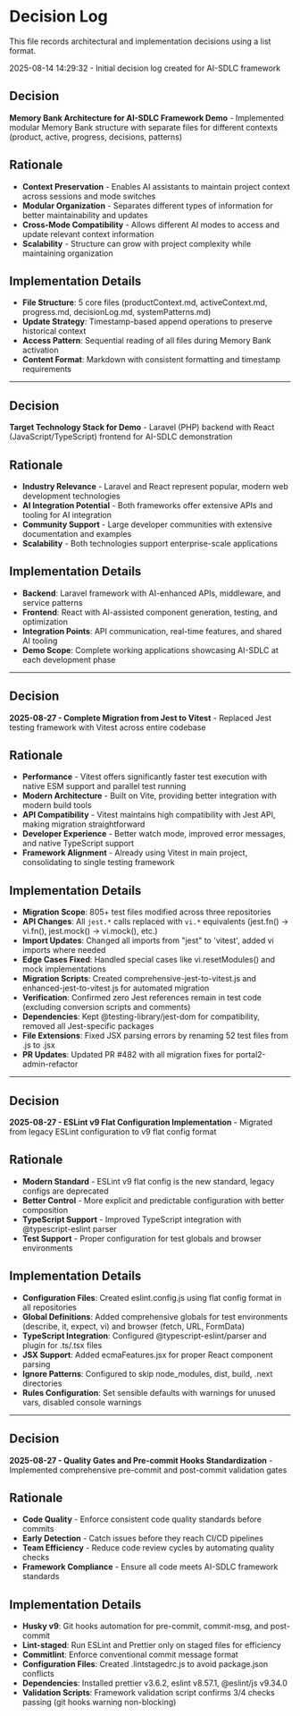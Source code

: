 # Decision Log

This file records architectural and implementation decisions using a list format.

2025-08-14 14:29:32 - Initial decision log created for AI-SDLC framework

## Decision

**Memory Bank Architecture for AI-SDLC Framework Demo** - Implemented modular Memory Bank structure with separate files for different contexts (product, active, progress, decisions, patterns)

## Rationale

- **Context Preservation** - Enables AI assistants to maintain project context across sessions and mode switches
- **Modular Organization** - Separates different types of information for better maintainability and updates
- **Cross-Mode Compatibility** - Allows different AI modes to access and update relevant context information
- **Scalability** - Structure can grow with project complexity while maintaining organization

## Implementation Details

- **File Structure**: 5 core files (productContext.md, activeContext.md, progress.md, decisionLog.md, systemPatterns.md)
- **Update Strategy**: Timestamp-based append operations to preserve historical context
- **Access Pattern**: Sequential reading of all files during Memory Bank activation
- **Content Format**: Markdown with consistent formatting and timestamp requirements

---

## Decision

**Target Technology Stack for Demo** - Laravel (PHP) backend with React (JavaScript/TypeScript) frontend for AI-SDLC demonstration

## Rationale

- **Industry Relevance** - Laravel and React represent popular, modern web development technologies
- **AI Integration Potential** - Both frameworks offer extensive APIs and tooling for AI integration
- **Community Support** - Large developer communities with extensive documentation and examples
- **Scalability** - Both technologies support enterprise-scale applications

## Implementation Details

- **Backend**: Laravel framework with AI-enhanced APIs, middleware, and service patterns
- **Frontend**: React with AI-assisted component generation, testing, and optimization
- **Integration Points**: API communication, real-time features, and shared AI tooling
- **Demo Scope**: Complete working applications showcasing AI-SDLC at each development phase

---

## Decision

**2025-08-27 - Complete Migration from Jest to Vitest** - Replaced Jest testing framework with Vitest across entire codebase

## Rationale

- **Performance** - Vitest offers significantly faster test execution with native ESM support and parallel test running
- **Modern Architecture** - Built on Vite, providing better integration with modern build tools
- **API Compatibility** - Vitest maintains high compatibility with Jest API, making migration straightforward
- **Developer Experience** - Better watch mode, improved error messages, and native TypeScript support
- **Framework Alignment** - Already using Vitest in main project, consolidating to single testing framework

## Implementation Details

- **Migration Scope**: 805+ test files modified across three repositories
- **API Changes**: All `jest.*` calls replaced with `vi.*` equivalents (jest.fn() → vi.fn(), jest.mock() → vi.mock(), etc.)
- **Import Updates**: Changed all imports from "jest" to 'vitest', added vi imports where needed
- **Edge Cases Fixed**: Handled special cases like vi.resetModules() and mock implementations
- **Migration Scripts**: Created comprehensive-jest-to-vitest.js and enhanced-jest-to-vitest.js for automated migration
- **Verification**: Confirmed zero Jest references remain in test code (excluding conversion scripts and comments)
- **Dependencies**: Kept @testing-library/jest-dom for compatibility, removed all Jest-specific packages
- **File Extensions**: Fixed JSX parsing errors by renaming 52 test files from .js to .jsx
- **PR Updates**: Updated PR #482 with all migration fixes for portal2-admin-refactor

---

## Decision

**2025-08-27 - ESLint v9 Flat Configuration Implementation** - Migrated from legacy ESLint configuration to v9 flat config format

## Rationale

- **Modern Standard** - ESLint v9 flat config is the new standard, legacy configs are deprecated
- **Better Control** - More explicit and predictable configuration with better composition
- **TypeScript Support** - Improved TypeScript integration with @typescript-eslint parser
- **Test Support** - Proper configuration for test globals and browser environments

## Implementation Details

- **Configuration Files**: Created eslint.config.js using flat config format in all repositories
- **Global Definitions**: Added comprehensive globals for test environments (describe, it, expect, vi) and browser (fetch, URL, FormData)
- **TypeScript Integration**: Configured @typescript-eslint/parser and plugin for .ts/.tsx files
- **JSX Support**: Added ecmaFeatures.jsx for proper React component parsing
- **Ignore Patterns**: Configured to skip node_modules, dist, build, .next directories
- **Rules Configuration**: Set sensible defaults with warnings for unused vars, disabled console warnings

---

## Decision

**2025-08-27 - Quality Gates and Pre-commit Hooks Standardization** - Implemented comprehensive pre-commit and post-commit validation gates

## Rationale

- **Code Quality** - Enforce consistent code quality standards before commits
- **Early Detection** - Catch issues before they reach CI/CD pipelines
- **Team Efficiency** - Reduce code review cycles by automating quality checks
- **Framework Compliance** - Ensure all code meets AI-SDLC framework standards

## Implementation Details

- **Husky v9**: Git hooks automation for pre-commit, commit-msg, and post-commit
- **Lint-staged**: Run ESLint and Prettier only on staged files for efficiency
- **Commitlint**: Enforce conventional commit message format
- **Configuration Files**: Created .lintstagedrc.js to avoid package.json conflicts
- **Dependencies**: Installed prettier v3.6.2, eslint v8.57.1, @eslint/js v9.34.0
- **Validation Scripts**: Framework validation script confirms 3/4 checks passing (git hooks warning non-blocking)
